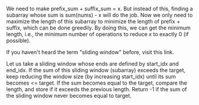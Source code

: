We need to make prefix_sum + suffix_sum = x. But instead of this, finding a subarray whose sum is sum(nums) - x will do the job. Now we only need to maximize the length of this subarray to minimize the length of prefix + suffix, which can be done greedily. By doing this, we can get the minimum length, i.e., the minimum number of operations to reduce x to exactly 0 (if possible).

If you haven't heard the term "sliding window" before, visit this link.

Let us take a sliding window whose ends are defined by start_idx and end_idx.
If the sum of this sliding window (subarray) exceeds the target, keep reducing the window size (by increasing start_idx) until its sum becomes <= target.
If the sum becomes equal to the target, compare the length, and store if it exceeds the previous length.
Return -1 if the sum of the sliding window never becomes equal to target.
